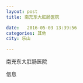 ```yaml
--- 
layout: post 
title: 南充东大肛肠医院

date:   2016-05-03 13:39:56 
categories: 其他  
city: 乐山
  
--- 
```

   
南充东大肛肠医院

信息

